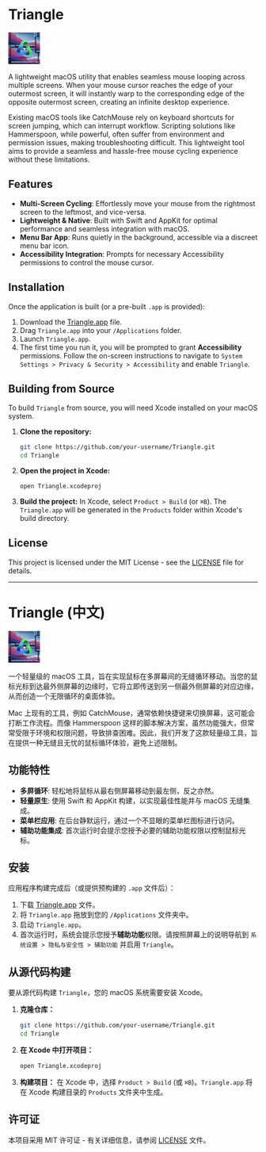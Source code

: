 # Triangle

<img src="https://raw.githubusercontent.com/wangwenyou/Triangle/main/logo.png" style="width:64px"/> 

A lightweight macOS utility that enables seamless mouse looping across multiple screens. When your mouse cursor reaches the edge of your outermost screen, it will instantly warp to the corresponding edge of the opposite outermost screen, creating an infinite desktop experience.

Existing macOS tools like CatchMouse rely on keyboard shortcuts for screen jumping, which can interrupt workflow. Scripting solutions like Hammerspoon, while powerful, often suffer from environment and permission issues, making troubleshooting difficult. This lightweight tool aims to provide a seamless and hassle-free mouse cycling experience without these limitations.

## Features

*   **Multi-Screen Cycling**: Effortlessly move your mouse from the rightmost screen to the leftmost, and vice-versa.
*   **Lightweight & Native**: Built with Swift and AppKit for optimal performance and seamless integration with macOS.
*   **Menu Bar App**: Runs quietly in the background, accessible via a discreet menu bar icon.
*   **Accessibility Integration**: Prompts for necessary Accessibility permissions to control the mouse cursor.

## Installation

Once the application is built (or a pre-built `.app` is provided):

1.  Download the [Triangle.app]((https://github.com/wangwenyou/Triangle/releases/download/0.1.0/Triangle.app.zip)) file.
2.  Drag `Triangle.app` into your `/Applications` folder.
3.  Launch `Triangle.app`.
4.  The first time you run it, you will be prompted to grant **Accessibility** permissions. Follow the on-screen instructions to navigate to `System Settings > Privacy & Security > Accessibility` and enable `Triangle`.

## Building from Source

To build `Triangle` from source, you will need Xcode installed on your macOS system.

1.  **Clone the repository:**
    ```bash
    git clone https://github.com/your-username/Triangle.git
    cd Triangle
    ```
2.  **Open the project in Xcode:**
    ```bash
    open Triangle.xcodeproj
    ```
3.  **Build the project:**
    In Xcode, select `Product > Build` (or `⌘B`). The `Triangle.app` will be generated in the `Products` folder within Xcode's build directory.

## License

This project is licensed under the MIT License - see the [LICENSE](LICENSE) file for details.

---

# Triangle (中文)

<img src="https://raw.githubusercontent.com/wangwenyou/Triangle/main/logo.png" style="width:64px"/> 

一个轻量级的 macOS 工具，旨在实现鼠标在多屏幕间的无缝循环移动。当您的鼠标光标到达最外侧屏幕的边缘时，它将立即传送到另一侧最外侧屏幕的对应边缘，从而创造一个无限循环的桌面体验。

Mac 上现有的工具，例如 CatchMouse，通常依赖快捷键来切换屏幕，这可能会打断工作流程。而像 Hammerspoon 这样的脚本解决方案，虽然功能强大，但常常受限于环境和权限问题，导致排查困难。因此，我们开发了这款轻量级工具，旨在提供一种无缝且无忧的鼠标循环体验，避免上述限制。

## 功能特性

*   **多屏循环**: 轻松地将鼠标从最右侧屏幕移动到最左侧，反之亦然。
*   **轻量原生**: 使用 Swift 和 AppKit 构建，以实现最佳性能并与 macOS 无缝集成。
*   **菜单栏应用**: 在后台静默运行，通过一个不显眼的菜单栏图标进行访问。
*   **辅助功能集成**: 首次运行时会提示您授予必要的辅助功能权限以控制鼠标光标。

## 安装

应用程序构建完成后（或提供预构建的 `.app` 文件后）：

1.  下载 [Triangle.app](https://github.com/wangwenyou/Triangle/releases/download/0.1.0/Triangle.app.zip) 文件。
2.  将 `Triangle.app` 拖放到您的 `/Applications` 文件夹中。
3.  启动 `Triangle.app`。
4.  首次运行时，系统会提示您授予**辅助功能**权限。请按照屏幕上的说明导航到 `系统设置 > 隐私与安全性 > 辅助功能` 并启用 `Triangle`。

## 从源代码构建

要从源代码构建 `Triangle`，您的 macOS 系统需要安装 Xcode。

1.  **克隆仓库：**
    ```bash
    git clone https://github.com/your-username/Triangle.git
    cd Triangle
    ```
2.  **在 Xcode 中打开项目：**
    ```bash
    open Triangle.xcodeproj
    ```
3.  **构建项目：**
    在 Xcode 中，选择 `Product > Build` (或 `⌘B`)。`Triangle.app` 将在 Xcode 构建目录的 `Products` 文件夹中生成。

## 许可证

本项目采用 MIT 许可证 - 有关详细信息，请参阅 [LICENSE](LICENSE) 文件。
